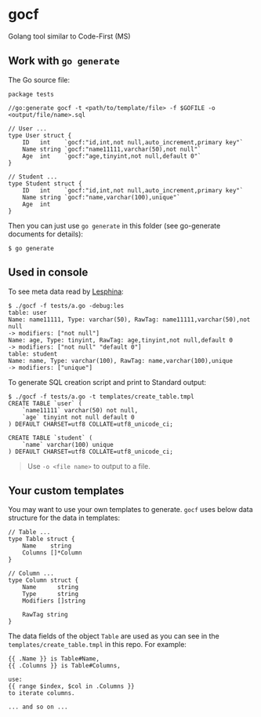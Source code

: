 # gocf
Golang tool similar to Code-First (MS)

## Work with `go generate`

The Go source file:
```golang
package tests

//go:generate gocf -t <path/to/template/file> -f $GOFILE -o <output/file/name>.sql

// User ...
type User struct {
	ID   int    `gocf:"id,int,not null,auto_increment,primary key"`
	Name string `gocf:"name11111,varchar(50),not null"`
	Age  int    `gocf:"age,tinyint,not null,default 0"`
}

// Student ...
type Student struct {
	ID   int    `gocf:"id,int,not null,auto_increment,primary key"`
	Name string `gocf:"name,varchar(100),unique"`
	Age  int
}
```

Then you can just use `go generate` in this folder (see go-generate documents for details):
```
$ go generate
```

## Used in console

To see meta data read by [Lesphina](https://github.com/straightdave/lesphina):
```
$ ./gocf -f tests/a.go -debug:les
table: user
Name: name11111, Type: varchar(50), RawTag: name11111,varchar(50),not null
-> modifiers: ["not null"]
Name: age, Type: tinyint, RawTag: age,tinyint,not null,default 0
-> modifiers: ["not null" "default 0"]
table: student
Name: name, Type: varchar(100), RawTag: name,varchar(100),unique
-> modifiers: ["unique"]
```

To generate SQL creation script and print to Standard output:
```
$ ./gocf -f tests/a.go -t templates/create_table.tmpl
CREATE TABLE `user` (
    `name11111` varchar(50) not null,
    `age` tinyint not null default 0
) DEFAULT CHARSET=utf8 COLLATE=utf8_unicode_ci;

CREATE TABLE `student` (
    `name` varchar(100) unique
) DEFAULT CHARSET=utf8 COLLATE=utf8_unicode_ci;

```

> Use `-o <file name>` to output to a file.

## Your custom templates

You may want to use your own templates to generate.
`gocf` uses below data structure for the data in templates:
```golang
// Table ...
type Table struct {
	Name    string
	Columns []*Column
}

// Column ...
type Column struct {
	Name      string
	Type      string
	Modifiers []string

	RawTag string
}
```

The data fields of the object `Table` are used as you can see in the `templates/create_table.tmpl` in this repo.
For example:
```
{{ .Name }} is Table#Name,
{{ .Columns }} is Table#Columns,

use:
{{ range $index, $col in .Columns }}
to iterate columns.

... and so on ...
```
